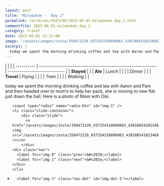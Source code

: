 ```yaml
---
layout: post
title: "Milwaukee -  Day 2"
permalink: /archives/2023/06/2023-06-01-milwaukee_day_2.html
commentfile: 2023-06-01-milwaukee_day_2
category: travel
date: 2023-06-01 12:13:00
image: "/assets/images/insta/350472226_937254310896063_4301085418234682584_n_18189008056260545.jpg"
excerpt: |
  today we spent the morning drinking coffee and tea with Aaron and Pam and then headed over to mom’s to help her pack, she is moving to new flat just down the hall. Here is a photo of Mom with Diki.
---
```


|            |                                                              |
| ---------- | ------------------------------------------------------------ | ----------------------------- |
| **Stayed** |  |
| **Ate**    | _Lunch_                                                      |          |
|            | _Dinner_                                                     |          |
| **Travel** | _Flying_                                                     |          |
|            | _Train_                                                      |          |
|            | _Walking_                                                    |          |


today we spent the morning drinking coffee and tea with Aaron and Pam and then headed over to mom’s to help her pack, she is moving to new flat just down the hall. Here is a photo of Mom with Diki.


<ul class="slides">

    <input type="radio" name="radio-btn" id="img-1" />
    <li class="slide-container">
        <div class="slide">
          <a href="/assets/images/insta/350472226_937254310896063_4301085418234682584_n_18189008056260545.jpg"><img src="/assets/images/insta/350472226_937254310896063_4301085418234682584_n_18189008056260545.jpg" /></a>
        </div>
    <div class="nav">
      <label for="img-0" class="prev">&#x2039;</label>
      <label for="img-1" class="next">&#x203a;</label>
    </div>
    </li>
			
<li class="nav-dots">

      <label for="img-1" class="nav-dot" id="img-dot-1"></label>

</li>
</ul>        
             

		